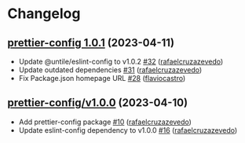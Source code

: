 # Changelog

## [prettier-config 1.0.1](https://github.com/untile/js-configs/releases/tag/prettier-config-1.0.1) (2023-04-11)
- Update @untile/eslint-config to v1.0.2 [\#32](https://github.com/untile/js-configs/pull/32) ([rafaelcruzazevedo](https://github.com/rafaelcruzazevedo))
- Update outdated dependencies [\#31](https://github.com/untile/js-configs/pull/31) ([rafaelcruzazevedo](https://github.com/rafaelcruzazevedo))
- Fix Package.json homepage URL [\#28](https://github.com/untile/js-configs/pull/28) ([flaviocastro](https://github.com/flaviocastro))

## [prettier-config/v1.0.0](https://github.com/untile/js-configs/releases/tag/prettier-config/v1.0.0) (2023-04-10)
- Add prettier-config package [\#10](https://github.com/untile/js-configs/pull/10) ([rafaelcruzazevedo](https://github.com/rafaelcruzazevedo))
- Update eslint-config dependency to v1.0.0 [\#16](https://github.com/untile/js-configs/pull/16) ([rafaelcruzazevedo](https://github.com/rafaelcruzazevedo))
